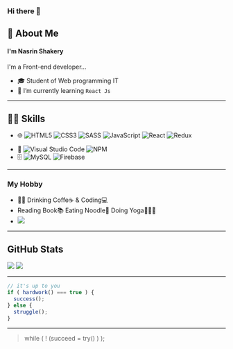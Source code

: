### Hi there 👋
## 🚀 About Me
#### I'm Nasrin Shakery 
I'm a Front-end developer...
- 🎓 Student of Web programming IT
- 🌱 I’m currently learning `React Js`
---

  ## 👩‍💻 Skills
  - 🌐  ![HTML5](https://img.shields.io/badge/html5-%23E34F26.svg?style=for-the-badge&logo=html5&logoColor=white)
![CSS3](https://img.shields.io/badge/css3-%231572B6.svg?style=for-the-badge&logo=css3&logoColor=white)
![SASS](https://img.shields.io/badge/SASS-hotpink.svg?style=for-the-badge&logo=SASS&logoColor=white)
	![JavaScript](https://img.shields.io/badge/javascript-%23323330.svg?style=for-the-badge&logo=javascript&logoColor=%23F7DF1E)
![React](https://img.shields.io/badge/react-%2320232a.svg?style=for-the-badge&logo=react&logoColor=%2361DAFB)
![Redux](https://img.shields.io/badge/redux-%23593d88.svg?style=for-the-badge&logo=redux&logoColor=white)
<!-- ![](https://img.shields.io/badge/with%20a%20logo-grey?style=for-the-badge&logo=javascript) -->

- 🔧 ![Visual Studio Code](https://img.shields.io/badge/Visual%20Studio%20Code-0078d7.svg?style=for-the-badge&logo=visual-studio-code&logoColor=white)
  ![NPM](https://img.shields.io/badge/NPM-%235B3837.svg?style=for-the-badge&logo=npm&logoColor=white)
- 🗄️ ![MySQL](https://img.shields.io/badge/mysql-%23255.svg?style=for-the-badge&logo=mysql&logoColor=white)
  ![Firebase](https://img.shields.io/badge/firebase-%23038AB5.svg?style=for-the-badge&logo=firebase)


<!-- ![Gmail](https://img.shields.io/badge/Gmail-D14836?style=for-the-badge&logo=gmail&logoColor=white)
![LinkedIn](https://img.shields.io/badge/linkedin-%230077B5.svg?style=for-the-badge&logo=linkedin&logoColor=white)
![Telegram](https://img.shields.io/badge/Telegram-2CA5E0?style=for-the-badge&logo=telegram&logoColor=white) -->

---
### My Hobby   
- 👩‍💻 Drinking Coffe☕ & Coding💻
- Reading Book📚 Eating Noodle🍜 Doing Yoga🧘🏻‍♀️
- ![](https://img.shields.io/badge/Spotify-black?logo=spotify)
---

## GitHub Stats
<!-- <div align="center"> -->
<!--
<p alogne="center">
  <a href="https://instagram.com/nasrin.shakery">
    <img src="https://img.shields.io/badge/Instagram-@nasrin.shakery?style=flat&logo=instagram" />
  </a>
</p>
-->
<!--
<div class="myWrapper" markdown="1">
    <a href="https://github.com/NasrinShakery" display="flex">
    <img srs="https://github-readme-stats.vercel.app/api?username=NasrinShakery&show_icons=true&theme=synthwave" />
    <img srs="https://github-readme-stats.vercel.app/api/top-langs/?username=NasrinShakery&theme=dark" />
  </a>
</div>
-->

![](https://github-readme-stats.vercel.app/api?username=NasrinShakery&show_icons=true&theme=synthwave) 
 ![](https://github-readme-stats.vercel.app/api/top-langs/?username=NasrinShakery&theme=dark) 
<!-- ![Top Langs](https://github-readme-stats.vercel.app/api/top-langs/?username=NasrinShakery&layout=compact&theme=dark) -->

---
```javascript
// it's up to you
if ( hardwork() === true ) {
  success();
} else {
  struggle();
}
```
---
> while ( ! (succeed = try() ) );


<!-- 
```javascript
if(brain!=empty){
    keepCoding();
}else{
    orderCoffee();
}
```
-->
<!-- -->
<!-- -->
<!-- -->



